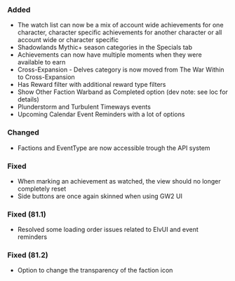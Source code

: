 <p><h3>Added</h3></p>
<ul>
<li>The watch list can now be a mix of account wide achievements for one character, character specific achievements for another character or all account wide or character specific</li>
<li>Shadowlands Mythic+ season categories in the Specials tab</li>
<li>Achievements can now have multiple moments when they were available to earn</li>
<li>Cross-Expansion - Delves category is now moved from The War Within to Cross-Expansion</li>
<li>Has Reward filter with additional reward type filters</li>
<li>Show Other Faction Warband as Completed option (dev note: see loc for details)</li>
<li>Plunderstorm and Turbulent Timeways events</li>
<li>Upcoming Calendar Event Reminders with a lot of options</li>
</ul>
<p><h3>Changed</h3></p>
<ul>
<li>Factions and EventType are now accessible trough the API system</li>
</ul>
<p><h3>Fixed</h3></p>
<ul>
<li>When marking an achievement as watched, the view should no longer completely reset</li>
<li>Side buttons are once again skinned when using GW2 UI</li>
</ul>
<p><h3>Fixed (81.1)</h3></p>
<ul>
<li>Resolved some loading order issues related to ElvUI and event reminders</li>
</ul>
<p><h3>Fixed (81.2)</h3></p>
<ul>
<li>Option to change the transparency of the faction icon</li>
</ul>